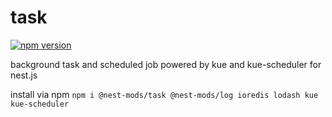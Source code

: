 # task
[![npm version](https://badge.fury.io/js/%40nest-mods%2Ftask.svg)](https://badge.fury.io/js/%40nest-mods%2Ftask)

background task and scheduled job powered by kue and kue-scheduler for nest.js

install via npm `npm i @nest-mods/task @nest-mods/log ioredis lodash kue kue-scheduler`
